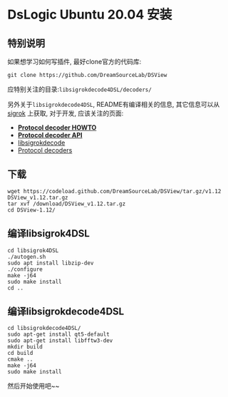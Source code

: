 # DsLogic Ubuntu 20.04 安装

## 特别说明
如果想学习如何写插件, 最好clone官方的代码库:
```
git clone https://github.com/DreamSourceLab/DSView
```
应特别关注的目录:`libsigrokdecode4DSL/decoders/`  

另外关于`libsigrokdecode4DSL`, README有编译相关的信息, 其它信息可以从[sigrok](https://sigrok.org/wiki/Main_Page) 上获取, 对于开发, 应该关注的页面:  
* [**Protocol decoder HOWTO**](https://sigrok.org/wiki/Protocol_decoder_HOWTO)
* [**Protocol decoder API**](https://sigrok.org/wiki/Protocol_decoder_API)
* [libsigrokdecode](https://sigrok.org/wiki/Libsigrokdecode)
* [Protocol decoders](https://sigrok.org/wiki/Protocol_decoders)

## 下载
```
wget https://codeload.github.com/DreamSourceLab/DSView/tar.gz/v1.12 DSView_v1.12.tar.gz
tar xvf /download/DSView_v1.12.tar.gz
cd DSView-1.12/
```

## 编译libsigrok4DSL
```
cd libsigrok4DSL
./autogen.sh
sudo apt install libzip-dev
./configure
make -j64
sudo make install
cd ..
```

## 编译libsigrokdecode4DSL
```
cd libsigrokdecode4DSL/
sudo apt-get install qt5-default
sudo apt-get install libfftw3-dev
mkdir build
cd build
cmake ..
make -j64
sudo make install
```

然后开始使用吧~~